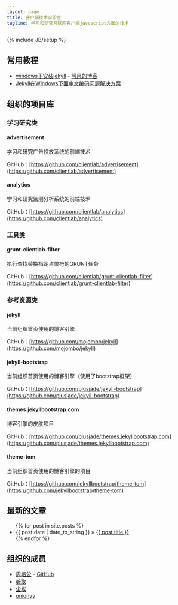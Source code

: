 ```yaml
---
layout: page
title: 客户端技术实验室
tagline: 学习和研究互联网客户端javascript方面的技术
---
```

{% include JB/setup %}

## 常用教程 ##

- [windows下安装jekyll](http://aotee.com/windows-installation-jekyll) - [阿泉的博客](http://aotee.com/)
- [Jekyll在Windows下面中文编码问题解决方案](http://www.cnblogs.com/aleda/articles/Jekyll-in-Windows-following-Chinese-encoding-problem-solutions.html)

## 组织的项目库 ##

### 学习研究类 ###

#### advertisement ####

学习和研究广告投放系统的前端技术

GitHub：[https://github.com/clientlab/advertisement](https://github.com/clientlab/advertisement)

#### analytics ####

学习和研究监测分析系统的前端技术

GitHub：[https://github.com/clientlab/analytics](https://github.com/clientlab/analytics)

### 工具类 ###

#### grunt-clientlab-filter ####

执行查找替换指定占位符的GRUNT任务

GitHub：[https://github.com/clientlab/grunt-clientlab-filter](https://github.com/clientlab/grunt-clientlab-filter)

### 参考资源类 ###

#### jekyll ####

当前组织首页使用的博客引擎

GitHub：[https://github.com/mojombo/jekyll](https://github.com/mojombo/jekyll)

#### jekyll-bootstrap ####

当前组织首页使用的博客引擎（使用了bootstrap框架）

GitHub：[https://github.com/plusjade/jekyll-bootstrap](https://github.com/plusjade/jekyll-bootstrap)

#### themes.jekyllbootstrap.com ####

博客引擎的皮肤项目

GitHub：[https://github.com/plusjade/themes.jekyllbootstrap.com](https://github.com/plusjade/themes.jekyllbootstrap.com)

#### theme-tom ####

当前组织首页使用的博客引擎的项目

GitHub：[https://github.com/jekyllbootstrap/theme-tom](https://github.com/jekyllbootstrap/theme-tom)

## 最新的文章 ##

<ul class="posts">
  {% for post in site.posts %}
    <li><span>{{ post.date | date_to_string }}</span> &raquo; <a href="{{ BASE_PATH }}{{ post.url }}">{{ post.title }}</a></li>
  {% endfor %}
</ul>

## 组织的成员 ##

- [周培公](http://www.peigong.tk) - [GitHub](https://github.com/)
- [听歌](https://github.com/TingGe)
- [尘埃](https://github.com/chenai1112)
- [onionyy](https://github.com/onionyy)
